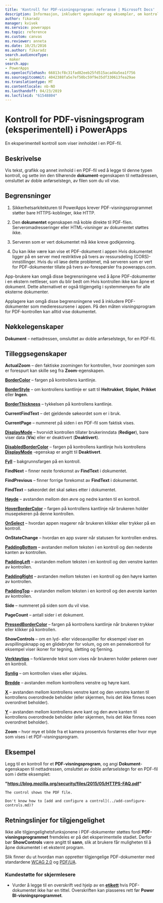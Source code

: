 ```yaml
---
title: 'Kontroll for PDF-visningsprogram: referanse | Microsoft Docs'
description: Informasjon, inkludert egenskaper og eksempler, om kontrollen for PDF-visningsprogrammet
author: fikaradz
manager: kvivek
ms.service: powerapps
ms.topic: reference
ms.custom: canvas
ms.reviewer: anneta
ms.date: 10/25/2016
ms.author: fikaradz
search.audienceType:
- maker
search.app:
- PowerApps
ms.openlocfilehash: 66813cf8c31fad82eeb25fd515acad4a5ea1f756
ms.sourcegitcommit: 4042388fa5e7ef50bc59f9e35df330613fea29ae
ms.translationtype: MT
ms.contentlocale: nb-NO
ms.lasthandoff: 04/23/2019
ms.locfileid: "61548804"
---
```

# <a name="pdf-viewer-control-experimental-in-powerapps"></a>Kontroll for PDF-visningsprogram (eksperimentell) i PowerApps
En eksperimentell kontroll som viser innholdet i en PDF-fil.

## <a name="description"></a>Beskrivelse
Vis tekst, grafikk og annet innhold i en PDF-fil ved å legge til denne typen kontroll, og sette inn den tilhørende **dokument**-egenskapen til nettadressen, omsluttet av doble anførselstegn, av filen som du vil vise.

## <a name="limitations"></a>Begrensninger
1. Sikkerhetsarkitekturen til PowerApps krever PDF-visningsprogrammet støtter bare HTTPS-koblinger, ikke HTTP.  

2. Den **dokumentet** egenskapen må koble direkte til PDF-filen. Serveromadresseringer eller HTML-visninger av dokumentet støttes ikke.

3. Serveren som er vert dokumentet må ikke kreve godkjenning.

4. Du kan ikke være kan vise et PDF-dokument i appen Hvis dokumentet ligger på en server med restriktive på tvers av ressursdeling (CORS)-innstillinger. Hvis du vil løse dette problemet, må serveren som er vert for PDF-dokumenter tillate på tvers av-forespørsler fra powerapps.com.

App-brukere kan omgå disse begrensningene ved å åpne PDF-dokumenter i en ekstern nettleser, som du blir bedt om Hvis kontrollen ikke kan åpne et dokument. Dette alternativet er også tilgjengelig i systemmenyen for alle eksterne dokumenter.

Applagere kan omgå disse begrensningene ved å inkludere PDF-dokumenter som medieressursene i appen. På den måten visningsprogram for PDF-kontrollen kan alltid vise dokumentet.

## <a name="key-properties"></a>Nøkkelegenskaper
**Dokument** – nettadressen, omsluttet av doble anførselstegn, for en PDF-fil.

## <a name="additional-properties"></a>Tilleggsegenskaper
**ActualZoom** – den faktiske zoomingen for kontrollen, hvor zoomingen som er forespurt kan skille seg fra **Zoom**-egenskapen.

**[BorderColor](properties-color-border.md)** – fargen på kontrollens kantlinje.

**[BorderStyle](properties-color-border.md)** – om kontrollens kantlinje er satt til **Heltrukket**, **Stiplet**, **Prikket** eller **Ingen**.

**[BorderThickness](properties-color-border.md)** – tykkelsen på kontrollens kantlinje.

**CurrentFindText** – det gjeldende søkeordet som er i bruk.

**CurrentPage** – nummeret på siden i en PDF-fil som faktisk vises.

**[DisplayMode](properties-core.md)** – hvorvidt kontrollen tillater brukerinndata (**Rediger**), bare viser data (**Vis**) eller er deaktivert (**Deaktivert**).

**[DisabledBorderColor](properties-color-border.md)** – fargen på kontrollens kantlinje hvis kontrollens **[DisplayMode](properties-core.md)** -egenskap er angitt til **Deaktivert**.

**[Fyll](properties-color-border.md)** – bakgrunnsfargen på en kontroll.

**FindNext** – finner neste forekomst av **FindText** i dokumentet.

**FindPrevious** – finner forrige forekomst av **FindText** i dokumentet.

**FindText** – søkeordet det skal søkes etter i dokumentet.

**[Høyde](properties-size-location.md)** – avstanden mellom den øvre og nedre kanten til en kontroll.

**[HoverBorderColor](properties-color-border.md)** – fargen på kontrollens kantlinje når brukeren holder musepekeren på denne kontrollen.

**[OnSelect](properties-core.md)** – hvordan appen reagerer når brukeren klikker eller trykker på en kontroll.

**OnStateChange** – hvordan en app svarer når statusen for kontrollen endres.

**[PaddingBottom](properties-size-location.md)** – avstanden mellom teksten i en kontroll og den nederste kanten av kontrollen.

**[PaddingLeft](properties-size-location.md)** – avstanden mellom teksten i en kontroll og den venstre kanten av kontrollen.

**[PaddingRight](properties-size-location.md)** – avstanden mellom teksten i en kontroll og den høyre kanten av kontrollen.

**[PaddingTop](properties-size-location.md)** – avstanden mellom teksten i en kontroll og den øverste kanten av kontrollen.

**Side** – nummeret på siden som du vil vise.

**PageCount** – antall sider i et dokument.

**[PressedBorderColor](properties-color-border.md)** – fargen på kontrollens kantlinje når brukeren trykker eller klikker på kontrollen.

**ShowControls** – om en lyd- eller videoavspiller for eksempel viser en avspillingsknapp og en glidebryter for volum, og om en pennekontroll for eksempel viser ikoner for tegning, sletting og fjerning.

**[Verktøytips](properties-core.md)** – forklarende tekst som vises når brukeren holder pekeren over en kontroll.

**[Synlig](properties-core.md)** – om kontrollen vises eller skjules.

**[Bredde](properties-size-location.md)** – avstanden mellom kontrollens venstre og høyre kant.

**[X](properties-size-location.md)** – avstanden mellom kontrollens venstre kant og den venstre kanten til kontrollens overordnede beholder (eller skjermen, hvis det ikke finnes noen overordnet beholder).

**[Y](properties-size-location.md)** – avstanden mellom kontrollens øvre kant og den øvre kanten til kontrollens overordnede beholder (eller skjermen, hvis det ikke finnes noen overordnet beholder).

**Zoom** – hvor mye et bilde fra et kamera prosentvis forstørres eller hvor mye som vises i et PDF-visningsprogram.

## <a name="example"></a>Eksempel

Legg til en kontroll for et **PDF-visningsprogram**, og angi **Dokument**-egenskapen til nettadressen, omsluttet av doble anførselstegn for en PDF-fil som i dette eksemplet:

  **"https://blog.mozilla.org/security/files/2015/05/HTTPS-FAQ.pdf"**

    The control shows the PDF file.

    Don't know how to [add and configure a control](../add-configure-controls.md)?

## <a name="accessibility-guidelines"></a>Retningslinjer for tilgjengelighet

Ikke alle tilgjengelighetsfunksjonene i PDF-dokumenter støttes fordi **PDF-visningsprogrammet** fremdeles er på det eksperimentelle stadiet. Derfor bør **ShowControls** være angitt til **sann**, slik at brukere får muligheten til å åpne dokumentet i et eksternt program.

Slik finner du ut hvordan man oppretter tilgjengelige PDF-dokumenter med standardene [WCAG 2.0](https://www.w3.org/TR/WCAG-TECHS/pdf.html) og [PDF/UA](https://www.pdfa.org/pdfua-the-iso-standard-for-universal-accessibility/).

### <a name="screen-reader-support"></a>Kundestøtte for skjermlesere
* Vurder å legge til en overskrift ved hjelp av en **[etikett](control-text-box.md)** hvis PDF-dokumentet ikke har en tittel. Overskriften kan plasseres rett før **Power BI-visningsprogrammet**.
